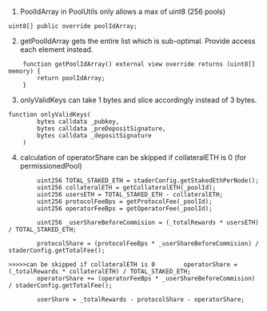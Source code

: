 1. PoolIdArray in PoolUtils only allows a max of uint8 (256 pools)

```solidity
uint8[] public override poolIdArray;
```

2. getPoolIdArray gets the entire list which is sub-optimal. Provide access each element instead.
```solidity
    function getPoolIdArray() external view override returns (uint8[] memory) {
        return poolIdArray;
    }
```

3. onlyValidKeys can take 1 bytes and slice accordingly instead of 3 bytes.
```solidity
function onlyValidKeys(
        bytes calldata _pubkey,
        bytes calldata _preDepositSignature,
        bytes calldata _depositSignature
    )
```

4. calculation of operatorShare can be skipped if collateralETH is 0 (for permissionedPool)
```solidity
        uint256 TOTAL_STAKED_ETH = staderConfig.getStakedEthPerNode();
        uint256 collateralETH = getCollateralETH(_poolId);
        uint256 usersETH = TOTAL_STAKED_ETH - collateralETH;
        uint256 protocolFeeBps = getProtocolFee(_poolId);
        uint256 operatorFeeBps = getOperatorFee(_poolId);

        uint256 _userShareBeforeCommision = (_totalRewards * usersETH) / TOTAL_STAKED_ETH;

        protocolShare = (protocolFeeBps * _userShareBeforeCommision) / staderConfig.getTotalFee();
       
>>>>>can be skipped if collateralETH is 0        operatorShare = (_totalRewards * collateralETH) / TOTAL_STAKED_ETH;
        operatorShare += (operatorFeeBps * _userShareBeforeCommision) / staderConfig.getTotalFee();

        userShare = _totalRewards - protocolShare - operatorShare;
```


